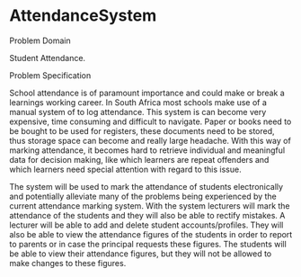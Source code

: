 # AttendanceSystem
Problem Domain

Student Attendance.

Problem Specification

School attendance is of paramount importance and could make or break a learnings working career.  In South Africa most schools make use of a manual system of to log attendance.  This system is can become very expensive, time consuming and difficult to navigate.  Paper or books need to be bought to be used for registers, these documents need to be stored, thus storage space can become and really large headache.  With this way of marking attendance, it becomes hard to retrieve individual and meaningful data for decision making, like which learners are repeat offenders and which learners need special attention with regard to this issue.  

The system will be used to mark the attendance of students electronically and potentially alleviate many of the problems being experienced by the current attendance marking system.  With the system lecturers will mark the attendance of the students and they will also be able to rectify mistakes.  A lecturer will be able to add and delete student accounts/profiles.  They will also be able to view the attendance figures of the students in order to report to parents or in case the principal requests these figures.  The students will be able to view their attendance figures, but they will not be allowed to make changes to these figures.
